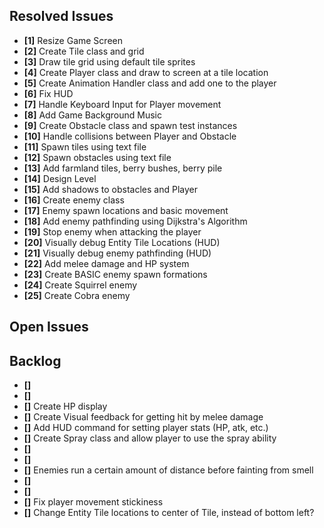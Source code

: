 ## Resolved Issues ##

- **[1]** Resize Game Screen
- **[2]** Create Tile class and grid
- **[3]** Draw tile grid using default tile sprites
- **[4]** Create Player class and draw to screen at a tile location
- **[5]** Create Animation Handler class and add one to the player
- **[6]** Fix HUD
- **[7]** Handle Keyboard Input for Player movement
- **[8]** Add Game Background Music
- **[9]** Create Obstacle class and spawn test instances
- **[10]** Handle collisions between Player and Obstacle
- **[11]** Spawn tiles using text file
- **[12]** Spawn obstacles using text file
- **[13]** Add farmland tiles, berry bushes, berry pile
- **[14]** Design Level
- **[15]** Add shadows to obstacles and Player
- **[16]** Create enemy class
- **[17]** Enemy spawn locations and basic movement
- **[18]** Add enemy pathfinding using Dijkstra's Algorithm
- **[19]** Stop enemy when attacking the player
- **[20]** Visually debug Entity Tile Locations (HUD)
- **[21]** Visually debug enemy pathfinding (HUD)
- **[22]** Add melee damage and HP system
- **[23]** Create BASIC enemy spawn formations
- **[24]** Create Squirrel enemy
- **[25]** Create Cobra enemy

## Open Issues ##


## Backlog ##

- **[]** 
- **[]** 
- **[]** Create HP display 
- **[]** Create Visual feedback for getting hit by melee damage
- **[]** Add HUD command for setting player stats (HP, atk, etc.)
- **[]** Create Spray class and allow player to use the spray ability
- **[]** 
- **[]** 
- **[]** Enemies run a certain amount of distance before fainting from smell
- **[]** 
- **[]** 
- **[]** Fix player movement stickiness
- **[]** Change Entity Tile locations to center of Tile, instead of bottom left?
